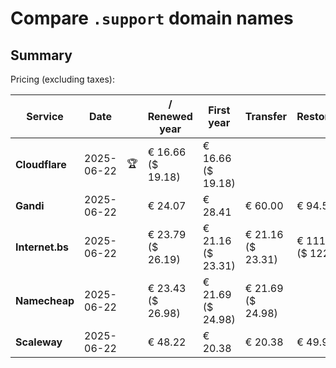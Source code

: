 # Compare `.support` domain names

## Summary

Pricing (excluding taxes):

| Service | Date |  | / Renewed year | First year | Transfer | Restoration |
|--|--|--|--|--|--|--|
| **Cloudflare** | 2025-06-22 | 🏆 | € 16.66<br>($ 19.18) | € 16.66<br>($ 19.18) |  |  |
| **Gandi** | 2025-06-22 |  | € 24.07 | € 28.41 | € 60.00 | € 94.53 |
| **Internet.bs** | 2025-06-22 |  | € 23.79<br>($ 26.19) | € 21.16<br>($ 23.31) | € 21.16<br>($ 23.31) | € 111.09<br>($ 122.39) |
| **Namecheap** | 2025-06-22 |  | € 23.43<br>($ 26.98) | € 21.69<br>($ 24.98) | € 21.69<br>($ 24.98) |  |
| **Scaleway** | 2025-06-22 |  | € 48.22 | € 20.38 | € 20.38 | € 49.99 |
